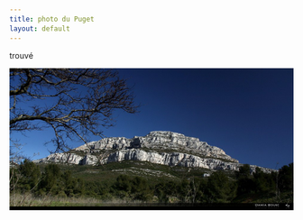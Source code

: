 ```yaml
---
title: photo du Puget
layout: default
---
```


trouvé

![](/assets/uploads/400d-montpuget-grandbleu-080311-950x475.jpg)